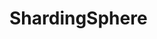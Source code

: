 

# ShardingSphere
<!-- 
https://mp.weixin.qq.com/s?__biz=MzAxNTM4NzAyNg==&mid=2247488500&idx=1&sn=108bf704a54b0a9638e84698deb3ce4c&chksm=9b858309acf20a1fc606f6d140e9638072405011829bb8decc906a648d3f2f75441c0adac869&token=1691474648&lang=zh_CN#rd
-->

